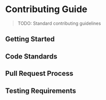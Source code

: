 # Contributing Guide

> TODO: Standard contributing guidelines

## Getting Started
<!-- TODO: Setup for contributors -->

## Code Standards
<!-- TODO: Extract from pyproject.toml -->

## Pull Request Process
<!-- TODO: PR guidelines -->

## Testing Requirements
<!-- TODO: Extract from Makefile -->
